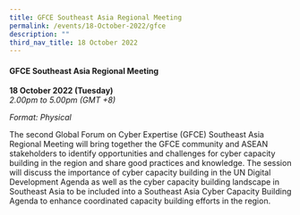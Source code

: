 ```yaml
---
title: GFCE Southeast Asia Regional Meeting
permalink: /events/18-October-2022/gfce
description: ""
third_nav_title: 18 October 2022
---
```



#### **GFCE Southeast Asia Regional Meeting**

**18 October 2022 (Tuesday)**  
*2.00pm to 5.00pm (GMT +8)*

*Format: Physical*

The second Global Forum on Cyber Expertise (GFCE) Southeast Asia Regional Meeting will bring together the GFCE community and ASEAN stakeholders to identify opportunities and challenges for cyber capacity building in the region and share good practices and knowledge. The session will discuss the importance of cyber capacity building in the UN Digital Development Agenda as well as the cyber capacity building landscape in Southeast Asia to be included into a Southeast Asia Cyber Capacity Building Agenda to enhance coordinated capacity building efforts in the region.